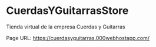 # CuerdasYGuitarrasStore
Tienda virtual de la empresa Cuerdas y Guitarras

Page URL: https://cuerdasyguitarras.000webhostapp.com/
